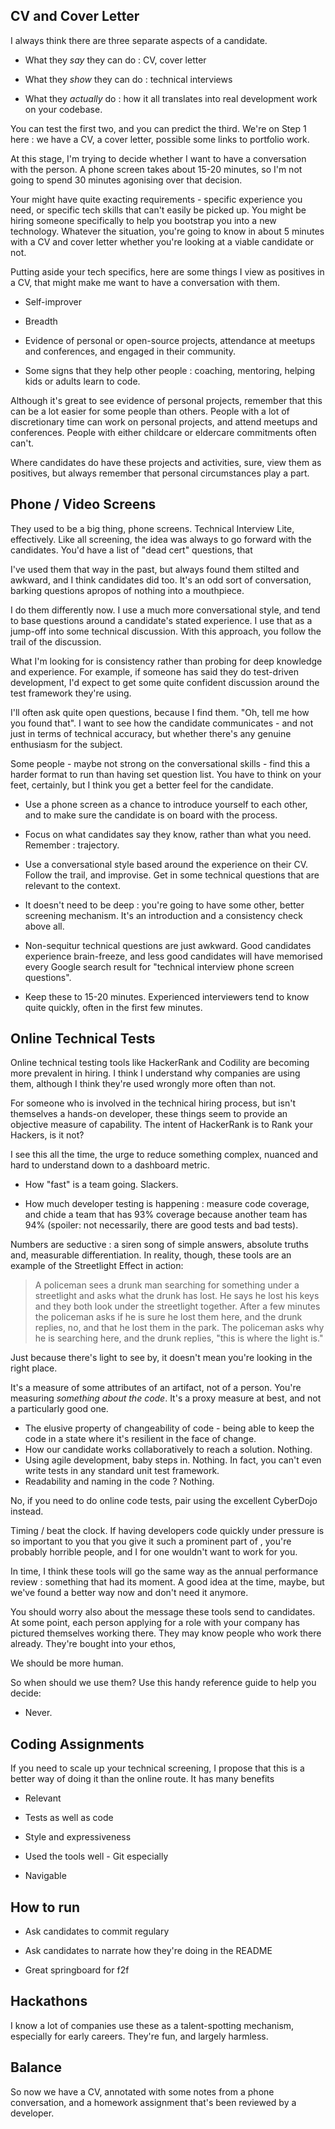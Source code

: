 ## CV and Cover Letter

I always think there are three separate aspects of a candidate.

- What they _say_ they can do : CV, cover letter

- What they _show_ they can do : technical interviews

- What they _actually_ do : how it all translates into real
  development work on your codebase.

You can test the first two, and you can predict the third. We're
on Step 1 here : we have a CV, a cover letter, possible some links to
portfolio work.

At this stage, I'm trying to decide whether I want to have a
conversation with the person. A phone screen takes about 15-20
minutes, so I'm not going to spend 30 minutes agonising over that
decision.

Your might have quite exacting requirements - specific experience you
need, or specific tech skills that can't easily be picked up. You
might be hiring someone specifically to help you bootstrap you into a
new technology.  Whatever the situation, you're going to know in about
5 minutes with a CV and cover letter whether you're looking at a
viable candidate or not.

Putting aside your tech specifics, here are some things I view as
positives in a CV, that might make me want to have a conversation with
them.

- Self-improver

- Breadth

- Evidence of personal or open-source projects, attendance at meetups
  and conferences, and engaged in their community.

- Some signs that they help other people : coaching, mentoring,
  helping kids or adults learn to code.

Although it's great to see evidence of personal projects, remember
that this can be a lot easier for some people than others. People with
a lot of discretionary time can work on personal projects, and attend
meetups and conferences. People with either childcare or eldercare
commitments often can't.

Where candidates do have these projects and activities, sure, view
them as positives, but always remember that personal circumstances
play a part.

## Phone / Video Screens

They used to be a big thing, phone screens. Technical Interview Lite,
effectively. Like all screening, the idea was always to go forward
with the candidates. You'd have a list of "dead cert" questions, that

I've used them that way in the past, but always found them stilted and
awkward, and I think candidates did too. It's an odd sort of
conversation, barking questions apropos of nothing into a mouthpiece.

I do them differently now. I use a much more conversational style, and
tend to base questions around a candidate's stated experience. I use
that as a jump-off into some technical discussion. With this approach,
you follow the trail of the discussion.

What I'm looking for is consistency rather than probing for deep
knowledge and experience. For example, if someone has said they do
test-driven development, I'd expect to get some quite confident
discussion around the test framework they're using.

I'll often ask quite open questions, because I find them. "Oh, tell me
how you found that". I want to see how the candidate communicates -
and not just in terms of technical accuracy, but whether there's any
genuine enthusiasm for the subject.

Some people - maybe not strong on the conversational skills - find
this a harder format to run than having set question list. You have to
think on your feet, certainly, but I think you get a better feel for
the candidate.

- Use a phone screen as a chance to introduce yourself to each other,
  and to make sure the candidate is on board with the process.

- Focus on what candidates say they know, rather than what you
  need. Remember : trajectory.

- Use a conversational style based around the experience on their
  CV. Follow the trail, and improvise. Get in some technical questions
  that are relevant to the context.

- It doesn't need to be deep : you're going to have some other, better
  screening mechanism. It's an introduction and a consistency check
  above all.

- Non-sequitur technical questions are just awkward. Good candidates
  experience brain-freeze, and less good candidates will have
  memorised every Google search result for "technical interview phone
  screen questions".

- Keep these to 15-20 minutes. Experienced interviewers tend to know
  quite quickly, often in the first few minutes.

## Online Technical Tests

Online technical testing tools like HackerRank and Codility are
becoming more prevalent in hiring. I think I understand why companies
are using them, although I think they're used wrongly more often than
not.

For someone who is involved in the technical hiring process, but isn't
themselves a hands-on developer, these things seem to provide an
objective measure of capability. The intent of HackerRank is to Rank
your Hackers, is it not?

I see this all the time, the urge to reduce something complex, nuanced
and hard to understand down to a dashboard metric.

- How "fast" is a team going. Slackers.

- How much developer testing is happening : measure code coverage, and
  chide a team that has 93% coverage because another team has 94%
  (spoiler: not necessarily, there are good tests and bad tests).

Numbers are seductive : a siren song of simple answers, absolute
truths and, measurable differentiation. In reality, though, these
tools are an example of the Streetlight Effect in action:

> A policeman sees a drunk man searching for something under a
> streetlight and asks what the drunk has lost. He says he lost his
> keys and they both look under the streetlight together. After a few
> minutes the policeman asks if he is sure he lost them here, and the
> drunk replies, no, and that he lost them in the park. The policeman
> asks why he is searching here, and the drunk replies, "this is where
> the light is."

Just because there's light to see by, it doesn't mean you're looking
in the right place.

It's a measure of some attributes of an artifact, not of a
person. You're measuring _something about the code_. It's a proxy
measure at best, and not a particularly good one.

- The elusive property of changeability of code - being able to keep
  the code in a state where it's resilient in the face of change.
- How our candidate works collaboratively to reach a
  solution. Nothing.
- Using agile development, baby steps in. Nothing. In fact, you can't
  even write tests in any standard unit test framework.
- Readability and naming in the code ?  Nothing. 

No, if you need to do online code tests, pair using the excellent
CyberDojo instead.

Timing / beat the clock. If having developers code quickly under
pressure is so important to you that you give it such a prominent part
of , you're probably horrible people, and I for one wouldn't want to
work for you.

In time, I think these tools will go the same way as the annual
performance review : something that had its moment. A good idea at the
time, maybe, but we've found a better way now and don't need it
anymore.

You should worry also about the message these tools send to
candidates. At some point, each person applying for a role with your
company has pictured themselves working there. They may know people
who work there already. They're bought into your ethos,

We should be more human.

So when should we use them? Use this handy reference guide to help you
decide:

- Never.

## Coding Assignments

If you need to scale up your technical screening, I propose that this
is a better way of doing it than the online route. It has many benefits

- Relevant

- Tests as well as code

- Style and expressiveness

- Used the tools well - Git especially

- Navigable

## How to run

- Ask candidates to commit regulary

- Ask candidates to narrate how they're doing in the README

- Great springboard for f2f

## Hackathons

I know a lot of companies use these as a talent-spotting mechanism,
especially for early careers. They're fun, and largely harmless.

## Balance

So now we have a CV, annotated with some notes from a phone
conversation, and a homework assignment that's been reviewed by a
developer.
